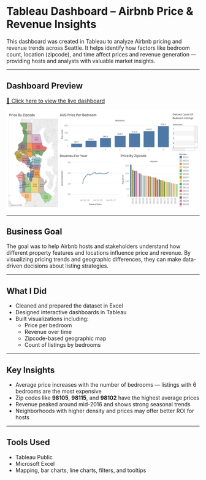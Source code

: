#  Tableau Dashboard – Airbnb Price & Revenue Insights

This dashboard was created in Tableau to analyze Airbnb pricing and revenue trends across Seattle. It helps identify how factors like bedroom count, location (zipcode), and time affect prices and revenue generation — providing hosts and analysts with valuable market insights.

---

##  Dashboard Preview

[🔗 Click here to view the live dashboard](https://public.tableau.com/app/profile/fahimeh.ghavi/viz/AirBnBFullProject_17444909114610/Dashboard1?publish=yes)

![Airbnb Tableau Dashboard](./airbnb-dashboard.png)

---

##  Business Goal

The goal was to help Airbnb hosts and stakeholders understand how different property features and locations influence price and revenue. By visualizing pricing trends and geographic differences, they can make data-driven decisions about listing strategies.

---

##  What I Did

- Cleaned and prepared the dataset in Excel  
- Designed interactive dashboards in Tableau  
- Built visualizations including:  
  - Price per bedroom  
  - Revenue over time  
  - Zipcode-based geographic map  
  - Count of listings by bedrooms  

---

##  Key Insights

- Average price increases with the number of bedrooms — listings with 6 bedrooms are the most expensive  
- Zip codes like **98105**, **98115**, and **98102** have the highest average prices  
- Revenue peaked around mid-2016 and shows strong seasonal trends  
- Neighborhoods with higher density and prices may offer better ROI for hosts  

---

##  Tools Used

- Tableau Public  
- Microsoft Excel  
- Mapping, bar charts, line charts, filters, and tooltips  
